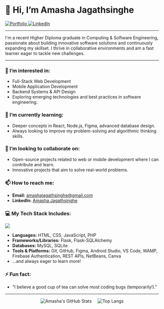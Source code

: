 # 👋 Hi, I’m Amasha Jagathsinghe 

<p align="left">
  <a href="[YOUR_PORTFOLIO_WEBSITE_LINK_HERE]" target="_blank">
    <img src="https://img.shields.io/badge/Portfolio-WebApp-blue?style=for-the-badge&logo=GoogleChrome&logoColor=white" alt="Portfolio"/>
  </a>
  <a href="[YOUR_LINKEDIN_PROFILE_LINK_HERE]" target="_blank">
    <img src="https://img.shields.io/badge/LinkedIn-Profile-blue?style=for-the-badge&logo=linkedin&logoColor=white" alt="LinkedIn"/>
  </a>
</p>

---

I'm a recent Higher Diploma graduate in Computing & Software Engineering, passionate about building innovative software solutions and continuously expanding my skillset. I thrive in collaborative environments and am a fast learner eager to tackle new challenges.

---

### 👀 I’m interested in:
*   Full-Stack Web Development 
*   Mobile Application Development 
*   Backend Systems & API Design
*   Exploring emerging technologies and best practices in software engineering.

### 🌱 I’m currently learning:
*   Deeper concepts in React, Node.js, Figma, advanced database design.
*   Always looking to improve my problem-solving and algorithmic thinking skills.

### 💞️ I’m looking to collaborate on:
*   Open-source projects related to web or mobile development where I can contribute and learn.
*   Innovative projects that aim to solve real-world problems.

### 📫 How to reach me:
*   **Email:** [amashajagathsinghe@gmail.com](mailto:amashajagathsinghe@gmail.com)
*   **LinkedIn:** [Amasha Jagathsinghe](https://linkedin.com/in/amasha-jagathsinghe)

### 💻 My Tech Stack Includes:

<p align="left">
  <a href="https://skillicons.dev">
    <img src="https://skillicons.dev/icons?i=html,css,javascript,php,python,kotlin,flask,mysql,sqlite,firebase,git,github,figma,androidstudio,vscode&perline=7" />
  </a>
</p>

*   **Languages:** HTML, CSS, JavaScript, PHP
*   **Frameworks/Libraries:** Flask, Flask-SQLAlchemy
*   **Databases:** MySQL, SQLite
*   **Tools & Platforms:** Git, GitHub, Figma, Android Studio, VS Code, WAMP, Firebase Authentication, REST APIs, NetBeans, Canva
*   ...and always eager to learn more!

### ⚡ Fun fact:
*  "I believe a good cup of tea can solve most coding bugs (temporarily!)."

---

<p align="center">
  <img src="https://github-readme-stats.vercel.app/api?username=ama-23-ops&show_icons=true&theme=radical&hide_border=true&count_private=true" alt="Amasha's GitHub Stats"/>
     
  <img src="https://github-readme-stats.vercel.app/api/top-langs/?username=ama-23-ops&layout=compact&theme=radical&hide_border=true" alt="Top Langs"/>
</p>
